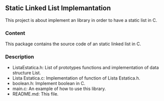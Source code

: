 ## Static Linked List Implemantation

This project is about implement an library in order to have a static list in C.

### Content
This package contains the source code of an static linked list in C.

### Description

* ListaEstatica.h: List of prototypes functions and implementation of data structure List.
* Lista Estatica.c: Implementation of function of Lista Estatica.h.
* boolean.h: Implement boolean in C.
* main.c: An example of how to use this library.
* README.md: This file.
